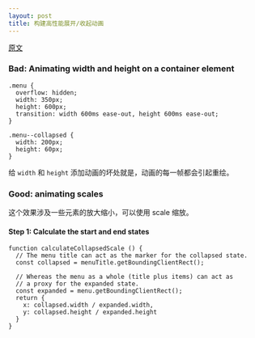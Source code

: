 ```yaml
---
layout: post
title: 构建高性能展开/收起动画
---
```

[原文](https://developers.google.com/web/updates/2017/03/performant-expand-and-collapse?utm_source=CSS-Weekly&utm_campaign=Issue-258&utm_medium=email)

### Bad:  Animating width and height on a container element

    .menu {
      overflow: hidden;
      width: 350px;
      height: 600px;
      transition: width 600ms ease-out, height 600ms ease-out;
    }
    
    .menu--collapsed {
      width: 200px;
      height: 60px;
    }

给 `width` 和 `height` 添加动画的坏处就是，动画的每一帧都会引起重绘。
    
### Good: animating scales
这个效果涉及一些元素的放大缩小，可以使用 scale 缩放。

#### Step 1: Calculate the start and end states
    
    function calculateCollapsedScale () {
      // The menu title can act as the marker for the collapsed state.
      const collapsed = menuTitle.getBoundingClientRect();
    
      // Whereas the menu as a whole (title plus items) can act as
      // a proxy for the expanded state.
      const expanded = menu.getBoundingClientRect();
      return {
        x: collapsed.width / expanded.width,
        y: collapsed.height / expanded.height
      }
    }
    